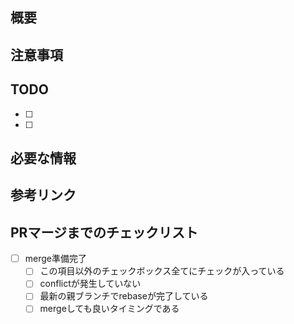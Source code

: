 ## 概要

## 注意事項

## TODO
- [ ]
- [ ]

## 必要な情報

## 参考リンク

## PRマージまでのチェックリスト
- [ ] merge準備完了
  - [ ] この項目以外のチェックボックス全てにチェックが入っている
  - [ ] conflictが発生していない
  - [ ] 最新の親ブランチでrebaseが完了している
  - [ ] mergeしても良いタイミングである
